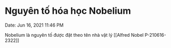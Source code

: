 # Nguyên tố hóa học Nobelium

Date: Jun 16, 2021 11:46 PM

Nobelium là nguyên tố được đặt theo tên nhà vật lý [[Alfred Nobel P-210616-2322]]
